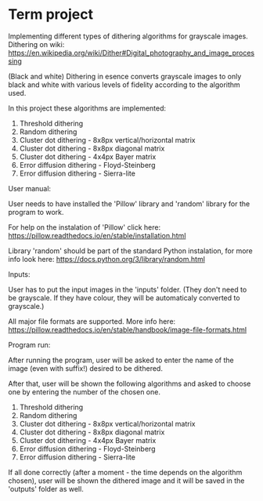 # Term project
Implementing different types of dithering algorithms for grayscale images. 
Dithering on wiki: https://en.wikipedia.org/wiki/Dither#Digital_photography_and_image_processing

(Black and white) Dithering in esence converts grayscale images to only black and white with various levels of fidelity according to the algorithm used.

In this project these algorithms are implemented:

1. Threshold dithering
2. Random dithering
3. Cluster dot dithering - 8x8px vertical/horizontal matrix
4. Cluster dot dithering - 8x8px diagonal matrix
5. Cluster dot dithering - 4x4px Bayer matrix
6. Error diffusion dithering - Floyd-Steinberg
7. Error diffusion dithering - Sierra-lite


User manual:

User needs to have installed the 'Pillow' library and 'random' library for the program to work.

For help on the instalation of 'Pillow' click here: https://pillow.readthedocs.io/en/stable/installation.html

Library 'random' should be part of the standard Python instalation, for more info look here: https://docs.python.org/3/library/random.html


Inputs:

User has to put the input images in the 'inputs' folder. (They don't need to be grayscale. If they have colour, they will be automaticaly converted to grayscale.)

All major file formats are supported. More info here: https://pillow.readthedocs.io/en/stable/handbook/image-file-formats.html

Program run:

After running the program, user will be asked to enter the name of the image (even with suffix!) desired to be dithered.

After that, user will be shown the following algorithms and asked to choose one by entering the number of the chosen one.

1. Threshold dithering
2. Random dithering
3. Cluster dot dithering - 8x8px vertical/horizontal matrix
4. Cluster dot dithering - 8x8px diagonal matrix
5. Cluster dot dithering - 4x4px Bayer matrix
6. Error diffusion dithering - Floyd-Steinberg
7. Error diffusion dithering - Sierra-lite

If all done correctly (after a moment - the time depends on the algorithm chosen), user will be shown the dithered image and it will be saved in the 'outputs' folder as well. 




